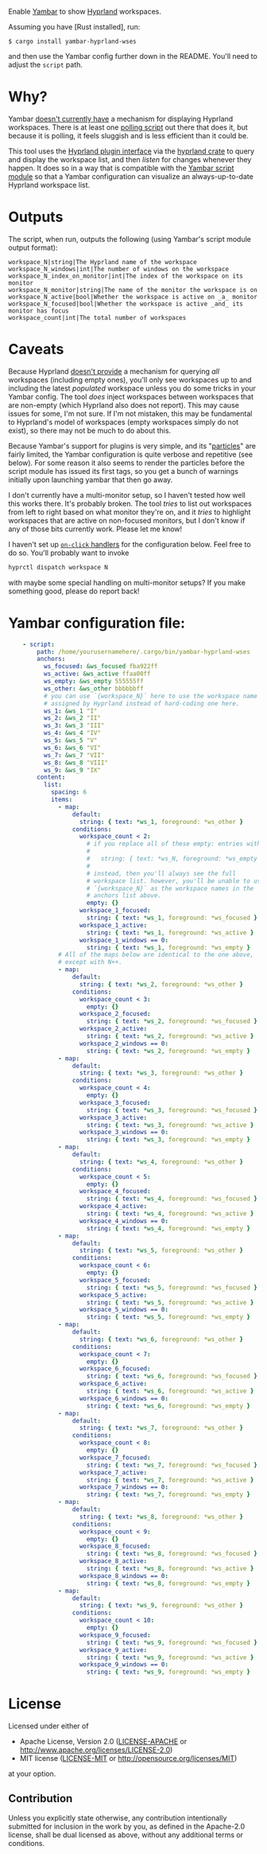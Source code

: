 Enable [Yambar] to show [Hyprland] workspaces.

Assuming you have [Rust installed], run:

```console
$ cargo install yambar-hyprland-wses
```

and then use the Yambar config further down in the README. You'll need
to adjust the `script` path.

# Why?

Yambar [doesn't currently have][nope] a mechanism for displaying
Hyprland workspaces. There is at least one [polling script] out there
that does it, but because it is polling, it feels sluggish and is less
efficient than it could be.

This tool uses the [Hyprland plugin interface][plugs] via the [hyprland
crate] to query and display the workspace list, and then _listen_ for
changes whenever they happen. It does so in a way that is compatible
with the [Yambar script module][script] so that a Yambar configuration
can visualize an always-up-to-date Hyprland workspace list.

# Outputs

The script, when run, outputs the following (using Yambar's script
module output format):

```
workspace_N|string|The Hyprland name of the workspace
workspace_N_windows|int|The number of windows on the workspace
workspace_N_index_on_monitor|int|The index of the workspace on its monitor
workspace_N_monitor|string|The name of the monitor the workspace is on
workspace_N_active|bool|Whether the workspace is active on _a_ monitor
workspace_N_focused|bool|Whether the workspace is active _and_ its monitor has focus
workspace_count|int|The total number of workspaces
```

# Caveats

Because Hyprland [doesn't provide][empty] a mechanism for querying _all_
workspaces (including empty ones), you'll only see workspaces up to and
including the latest _populated_ workspace unless you do some tricks in
your Yambar config. The tool _does_ inject workspaces between workspaces
that are non-empty (which Hyprland also does not report). This may cause
issues for some, I'm not sure. If I'm not mistaken, this may be
fundamental to Hyprland's model of workspaces (empty workspaces simply
do not exist), so there may not be much to do about this.

Because Yambar's support for plugins is very simple, and its
"[particles]" are fairly limited, the Yambar configuration is quite
verbose and repetitive (see below). For some reason it also seems to
render the particles before the script module has issued its first tags,
so you get a bunch of warnings initially upon launching yambar that then
go away.

I don't currently have a multi-monitor setup, so I haven't tested how
well this works there. It's probably broken. The tool _tries_ to list
out workspaces from left to right based on what monitor they're on, and
it _tries_ to highlight workspaces that are active on non-focused
monitors, but I don't know if any of those bits currently work. Please
let me know!

I haven't set up [`on-click` handlers][click] for the configuration
below. Feel free to do so. You'll probably want to invoke

```bash
hyprctl dispatch workspace N
```

with maybe some special handling on multi-monitor setups? If you make
something good, please do report back!

# Yambar configuration file:

```yaml
    - script:
        path: /home/yourusernamehere/.cargo/bin/yambar-hyprland-wses
        anchors:
          ws_focused: &ws_focused fba922ff
          ws_active: &ws_active ffaa00ff
          ws_empty: &ws_empty 555555ff
          ws_other: &ws_other bbbbbbff
          # you can use `{workspace_N}` here to use the workspace name
          # assigned by Hyprland instead of hard-coding one here.
          ws_1: &ws_1 "I"
          ws_2: &ws_2 "II"
          ws_3: &ws_3 "III"
          ws_4: &ws_4 "IV"
          ws_5: &ws_5 "V"
          ws_6: &ws_6 "VI"
          ws_7: &ws_7 "VII"
          ws_8: &ws_8 "VIII"
          ws_9: &ws_9 "IX"
        content:
          list:
            spacing: 6
            items:
              - map:
                  default:
                    string: { text: *ws_1, foreground: *ws_other }
                  conditions:
                    workspace_count < 2:
                      # if you replace all of these empty: entries with
                      #
                      #   string: { text: *ws_N, foreground: *ws_empty }
                      #
                      # instead, then you'll always see the full
                      # workspace list. however, you'll be unable to use
                      # `{workspace_N}` as the workspace names in the
                      # anchors list above.
                      empty: {}
                    workspace_1_focused:
                      string: { text: *ws_1, foreground: *ws_focused }
                    workspace_1_active:
                      string: { text: *ws_1, foreground: *ws_active }
                    workspace_1_windows == 0:
                      string: { text: *ws_1, foreground: *ws_empty }
              # All of the maps below are identical to the one above,
              # except with N++.
              - map:
                  default:
                    string: { text: *ws_2, foreground: *ws_other }
                  conditions:
                    workspace_count < 3:
                      empty: {}
                    workspace_2_focused:
                      string: { text: *ws_2, foreground: *ws_focused }
                    workspace_2_active:
                      string: { text: *ws_2, foreground: *ws_active }
                    workspace_2_windows == 0:
                      string: { text: *ws_2, foreground: *ws_empty }
              - map:
                  default:
                    string: { text: *ws_3, foreground: *ws_other }
                  conditions:
                    workspace_count < 4:
                      empty: {}
                    workspace_3_focused:
                      string: { text: *ws_3, foreground: *ws_focused }
                    workspace_3_active:
                      string: { text: *ws_3, foreground: *ws_active }
                    workspace_3_windows == 0:
                      string: { text: *ws_3, foreground: *ws_empty }
              - map:
                  default:
                    string: { text: *ws_4, foreground: *ws_other }
                  conditions:
                    workspace_count < 5:
                      empty: {}
                    workspace_4_focused:
                      string: { text: *ws_4, foreground: *ws_focused }
                    workspace_4_active:
                      string: { text: *ws_4, foreground: *ws_active }
                    workspace_4_windows == 0:
                      string: { text: *ws_4, foreground: *ws_empty }
              - map:
                  default:
                    string: { text: *ws_5, foreground: *ws_other }
                  conditions:
                    workspace_count < 6:
                      empty: {}
                    workspace_5_focused:
                      string: { text: *ws_5, foreground: *ws_focused }
                    workspace_5_active:
                      string: { text: *ws_5, foreground: *ws_active }
                    workspace_5_windows == 0:
                      string: { text: *ws_5, foreground: *ws_empty }
              - map:
                  default:
                    string: { text: *ws_6, foreground: *ws_other }
                  conditions:
                    workspace_count < 7:
                      empty: {}
                    workspace_6_focused:
                      string: { text: *ws_6, foreground: *ws_focused }
                    workspace_6_active:
                      string: { text: *ws_6, foreground: *ws_active }
                    workspace_6_windows == 0:
                      string: { text: *ws_6, foreground: *ws_empty }
              - map:
                  default:
                    string: { text: *ws_7, foreground: *ws_other }
                  conditions:
                    workspace_count < 8:
                      empty: {}
                    workspace_7_focused:
                      string: { text: *ws_7, foreground: *ws_focused }
                    workspace_7_active:
                      string: { text: *ws_7, foreground: *ws_active }
                    workspace_7_windows == 0:
                      string: { text: *ws_7, foreground: *ws_empty }
              - map:
                  default:
                    string: { text: *ws_8, foreground: *ws_other }
                  conditions:
                    workspace_count < 9:
                      empty: {}
                    workspace_8_focused:
                      string: { text: *ws_8, foreground: *ws_focused }
                    workspace_8_active:
                      string: { text: *ws_8, foreground: *ws_active }
                    workspace_8_windows == 0:
                      string: { text: *ws_8, foreground: *ws_empty }
              - map:
                  default:
                    string: { text: *ws_9, foreground: *ws_other }
                  conditions:
                    workspace_count < 10:
                      empty: {}
                    workspace_9_focused:
                      string: { text: *ws_9, foreground: *ws_focused }
                    workspace_9_active:
                      string: { text: *ws_9, foreground: *ws_active }
                    workspace_9_windows == 0:
                      string: { text: *ws_9, foreground: *ws_empty }
```

[Yambar]: https://codeberg.org/dnkl/yambar
[Hyprland]: https://hyprland.org/
[Rust]: https://www.rust-lang.org/learn/get-started
[nope]: https://codeberg.org/dnkl/yambar/issues/279
[polling script]: https://www.reddit.com/r/yambar/comments/13dlodc/hyprland_yambar_script/
[plugs]: https://wiki.hyprland.org/Plugins/Using-Plugins/
[hyprland crate]: https://crates.io/crates/hyprland
[script]: https://codeberg.org/dnkl/yambar/src/branch/master/doc/yambar-modules-script.5.scd
[empty]: https://github.com/hyprwm/Hyprland/issues/2723
[particles]: https://codeberg.org/dnkl/yambar/src/branch/master/doc/yambar-particles.5.scd
[click]: https://codeberg.org/dnkl/yambar/src/commit/d6e7710a7ebd0be1f2dba677394f5b30b3e52a4f/doc/yambar-particles.5.scd#L87-L102

# License

Licensed under either of

 * Apache License, Version 2.0
   ([LICENSE-APACHE](LICENSE-APACHE) or http://www.apache.org/licenses/LICENSE-2.0)
 * MIT license
   ([LICENSE-MIT](LICENSE-MIT) or http://opensource.org/licenses/MIT)

at your option.

## Contribution

Unless you explicitly state otherwise, any contribution intentionally submitted
for inclusion in the work by you, as defined in the Apache-2.0 license, shall be
dual licensed as above, without any additional terms or conditions.
